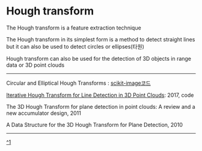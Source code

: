 # Hough transform

> 

The Hough transform is a feature extraction technique

The Hough transform in its simplest form is a method to detect straight lines but it can also be used to detect circles or ellipses(타원)


Hough transform can also be used for the detection of 3D objects in range data or 3D point clouds 




---
Circular and Elliptical Hough Transforms : [scikit-image코드](http://scikit-image.org/docs/dev/auto_examples/edges/plot_circular_elliptical_hough_transform.html)

[Iterative Hough Transform for Line Detection in 3D Point Clouds](http://www.ipol.im/pub/art/2017/208/): 2017, code

The 3D Hough Transform for plane detection in point clouds: A review and a new accumulator design, 2011


A Data Structure for the 3D Hough Transform for Plane Detection, 2010

--- 

[^1](https://en.wikipedia.org/wiki/Hough_transform)